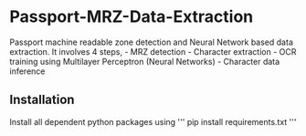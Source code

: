 # Passport-MRZ-Data-Extraction

Passport machine readable zone detection and Neural Network based data extraction. It involves 4 steps,
    - MRZ detection
    - Character extraction
    - OCR training using Multilayer Perceptron (Neural Networks)
    - Character data inference

## Installation

Install all dependent python packages using 
''' pip install requirements.txt '''